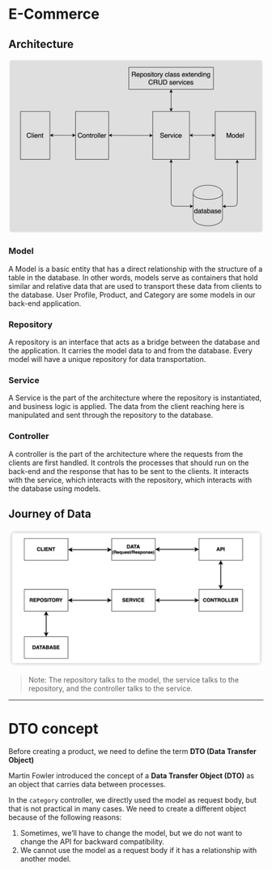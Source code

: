 # E-Commerce

## Architecture

![spring-architecture](doc/images/spring-architecture.png)

### Model

A Model is a basic entity that has a direct relationship with the structure of a table in the database. In other words, models serve as containers that hold similar and relative data that are used to transport these data from clients to the database. User Profile, Product, and Category are some models in our back-end application.

### Repository

A repository is an interface that acts as a bridge between the database and the application. It carries the model data to and from the database. Every model will have a unique repository for data transportation.

### Service

A Service is the part of the architecture where the repository is instantiated, and business logic is applied. The data from the client reaching here is manipulated and sent through the repository to the database.

### Controller

A controller is the part of the architecture where the requests from the clients are first handled. It controls the processes that should run on the back-end and the response that has to be sent to the clients. It interacts with the service, which interacts with the repository, which interacts with the database using models.

## Journey of Data

![journey-of-data](doc/images/journey-of-data.png)
> Note: The repository talks to the model, the service talks to the repository, and the controller talks to the service.

---

# DTO concept

Before creating a product, we need to define the term **DTO (Data Transfer Object)**

Martin Fowler introduced the concept of a **Data Transfer Object (DTO)** as an object that carries data between processes.

In the `category` controller, we directly used the model as request body, but that is not practical in many cases. We need to create a different object because of the following reasons:

1. Sometimes, we’ll have to change the model, but we do not want to change the API for backward compatibility.
2. We cannot use the model as a request body if it has a relationship with another model.